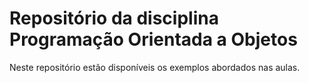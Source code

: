 # Repositório da disciplina Programação Orientada a Objetos

Neste repositório estão disponíveis os exemplos abordados nas aulas.
